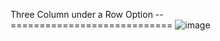 Three Column  under a Row Option
--============================
![image](https://github.com/sohel7/Widgets_All_Manually/assets/22518629/0206638c-c82f-4bd9-a90c-0d221af34c24)

